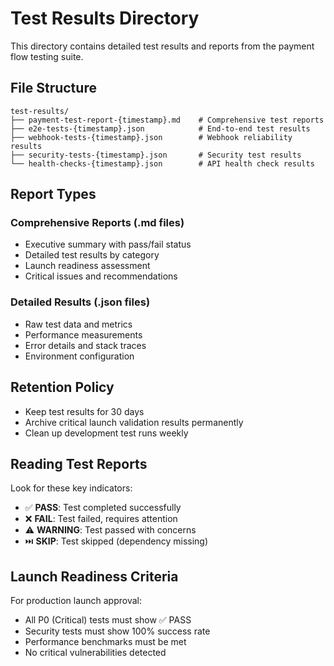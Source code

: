 # Test Results Directory

This directory contains detailed test results and reports from the payment flow testing suite.

## File Structure

```
test-results/
├── payment-test-report-{timestamp}.md    # Comprehensive test reports
├── e2e-tests-{timestamp}.json            # End-to-end test results  
├── webhook-tests-{timestamp}.json        # Webhook reliability results
├── security-tests-{timestamp}.json       # Security test results
└── health-checks-{timestamp}.json        # API health check results
```

## Report Types

### Comprehensive Reports (.md files)
- Executive summary with pass/fail status
- Detailed test results by category
- Launch readiness assessment
- Critical issues and recommendations

### Detailed Results (.json files)
- Raw test data and metrics
- Performance measurements
- Error details and stack traces
- Environment configuration

## Retention Policy

- Keep test results for 30 days
- Archive critical launch validation results permanently
- Clean up development test runs weekly

## Reading Test Reports

Look for these key indicators:

- ✅ **PASS**: Test completed successfully
- ❌ **FAIL**: Test failed, requires attention
- ⚠️ **WARNING**: Test passed with concerns
- ⏭️ **SKIP**: Test skipped (dependency missing)

## Launch Readiness Criteria

For production launch approval:
- All P0 (Critical) tests must show ✅ PASS
- Security tests must show 100% success rate
- Performance benchmarks must be met
- No critical vulnerabilities detected